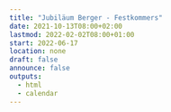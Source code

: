 ```yaml
---
title: "Jubiläum Berger - Festkommers"
date: 2021-10-13T08:00+02:00
lastmod: 2022-02-02T08:00+01:00
start: 2022-06-17
location: none
draft: false
announce: false
outputs:
  - html
  - calendar
---
```


